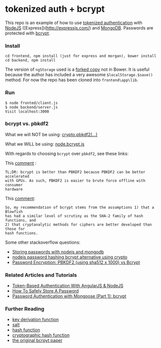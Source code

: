 # tokenized auth + bcrypt

This repo is an example of how to use [tokenized authentication](http://stackoverflow.com/questions/1592534/what-is-token-based-authentication) 
with
[NodeJS](https://nodejs.org/) ([Express])(http://expressjs.com/) and [MongoDB](https://www.mongodb.org/). Passwords are protected with [bcrypt](http://en.wikipedia.org/wiki/Bcrypt). 

### Install
```
cd frontend, npm install (just for express and morgan), bower install
cd backend, npm install
```
The version of `ngStorage` used is a [forked copy](https://github.com/raynode/ngStorage) not in Bower.
It is useful because the author has included a very awesome `$localStorage.$save()` method. For now
the repo has been cloned into `frontend\app\lib`.

### Run
```
$ node fronted/client.js 
$ node backend/server.js
Visit localhost:3000
```
### bcrypt vs. pbkdf2

What we will NOT be using: [crypto.pbkdf2(...)](https://nodejs.org/api/crypto.html#crypto_crypto_pbkdf2_password_salt_iterations_keylen_digest_callback)

What we WILL be using: [node.bcrypt.js](https://github.com/ncb000gt/node.bcrypt.js/)

With regards to choosing `bcrypt` over `pbkdf2`, see these links:

This
[comment](http://security.stackexchange.com/questions/4781/do-any-security-experts-recommend-bcrypt-for-password-storage#comment26855_6415)
:
```
TL;DR: bcrypt is better than PBKDF2 because PBKDF2 can be better accelerated
with GPUs. As such, PBKDF2 is easier to brute force offline with consumer
hardware
```

This [comment](http://stackoverflow.com/a/1561245/1409233): 
```
So, my recommendation of bcrypt stems from the assumptions 1) that a Blowfish
has had a similar level of scrutiny as the SHA-2 family of hash functions, and
2) that cryptanalytic methods for ciphers are better developed than those for
hash functions.
```

Some other stackoverflow questions:
* [Storing passwords with nodejs and mongodb](http://stackoverflow.com/questions/6951563/storing-passwords-with-node-js-and-mongodb)
* [nodejs password hashing bcrypt alternative using crypto](http://stackoverflow.com/a/22820185/1409233)
* [Password Encryption: PBKDF2 (using sha512 x 1000) vs Bcrypt](http://stackoverflow.com/a/5531194/1409233)

### Related Articles and Tutorials
* [Token-Based Authentication With AngularJS & NodeJS](http://code.tutsplus.com/tutorials/token-based-authentication-with-angularjs-nodejs--cms-22543)
* [How To Safely Store A Password](http://codahale.com/how-to-safely-store-a-password/)
* [Password Authentication with Mongoose (Part 1): bcrypt](http://devsmash.com/blog/password-authentication-with-mongoose-and-bcrypt)

### Further Reading
* [key derivation function](http://en.wikipedia.org/wiki/Key_derivation_function)
* [salt](http://en.wikipedia.org/wiki/Salt_(cryptography))
* [hash function](http://en.wikipedia.org/wiki/Hash_function)
* [cryptographic hash function](http://en.wikipedia.org/wiki/Cryptographic_hash_function)
* [the original bcrpyt paper](https://www.usenix.org/legacy/events/usenix99/provos/provos.pdf)
